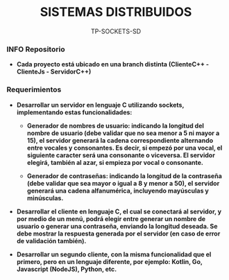<div align="center">
<h1> SISTEMAS DISTRIBUIDOS</h1>
</div>
<div align="center">
TP-SOCKETS-SD
</div>

### INFO Repositorio 
- <b> Cada proyecto está ubicado en una branch distinta (ClienteC++ - ClienteJs - ServidorC++)

### Requerimientos
-	<b> Desarrollar un servidor en lenguaje C utilizando sockets, implementando estas funcionalidades: <b>

    -	<b> Generador de nombres de usuario: indicando la longitud del nombre de usuario (debe validar que no sea menor a 5 ni mayor a 15), el servidor generará la cadena correspondiente alternando entre vocales y consonantes. Es decir, si empezó por una vocal, el siguiente caracter será una consonante o viceversa. El servidor elegirá, también al azar, si empieza por vocal o consonante. <b>

    -	<b> Generador de contraseñas: indicando la longitud de la contraseña (debe validar que sea mayor o igual a 8 y menor a 50), el servidor generará una cadena alfanumérica, incluyendo mayúsculas y minúsculas. <b>

-	<b> Desarrollar el cliente en lenguaje C, el cual se conectará al servidor, y por medio de un menú, podrá elegir entre generar un nombre de usuario o generar una contraseña, enviando la longitud deseada. Se debe mostrar la respuesta generada por el servidor (en caso de error de validación también). <b>

-	<b> Desarrollar un segundo cliente, con la misma funcionalidad que el primero, pero en un lenguaje diferente, por ejemplo: Kotlin, Go, Javascript (NodeJS), Python, etc. <b>

